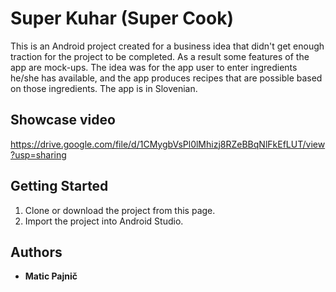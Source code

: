 # Super Kuhar (Super Cook)

This is an Android project created for a business idea that didn't get enough traction for the project to be completed. As a result some features of the app are mock-ups. The idea was for the app user to enter ingredients he/she has available, and the app produces recipes that are possible based on those ingredients. The app is in Slovenian.

## Showcase video

https://drive.google.com/file/d/1CMygbVsPl0lMhizj8RZeBBqNlFkEfLUT/view?usp=sharing

## Getting Started

1. Clone or download the project from this page.
2. Import the project into Android Studio.

## Authors

* **Matic Pajnič** 

